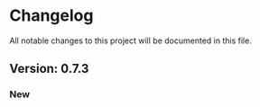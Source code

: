 # Changelog

All notable changes to this project will be documented in this file.

## Version: 0.7.3

### New




